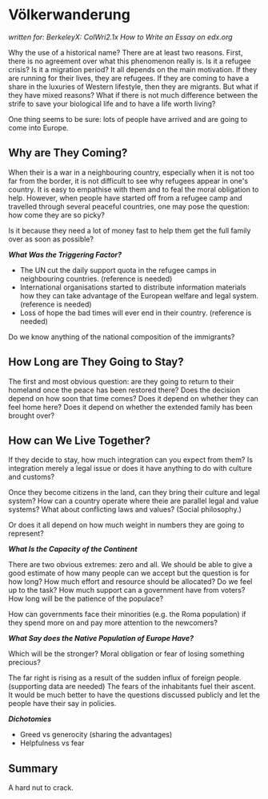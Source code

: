 Völkerwanderung
===============

_written for: BerkeleyX: ColWri2.1x How to Write an Essay on edx.org_

Why the use of a historical name? There are at least two reasons. First, there is no agreement over what this phenomenon really is. Is it a refugee crisis? Is it a migration period? It all depends on the main motivation. If they are running for their lives, they are refugees. If they are coming to have a share in the luxuries of Western lifestyle, then they are migrants. But what if they have mixed reasons? What if there is not much difference between the strife to save your biological life and to have a life worth living?

One thing seems to be sure: lots of people have arrived and are going to come into Europe.

Why are They Coming?
--------------------

When their is a war in a neighbouring country, especially when it is not too far from the border, it is not difficult to see why refugees appear in one's country. It is easy to empathise with them and to feal the moral obligation to help. However, when people have started off from a refugee camp and travelled through several peaceful countries, one may pose the question: how come they are so picky?

Is it because they need a lot of money fast to help them get the full family over as soon as possible?

***What Was the Triggering Factor?***

* The UN cut the daily support quota in the refugee camps in neighbouring countries. (reference is needed)
* International organisations started to distribute information materials how they can take advantage of the European welfare and legal system. (reference is needed)
* Loss of hope the bad times will ever end in their country. (reference is needed)

Do we know anything of the national composition of the immigrants?

How Long are They Going to Stay?
--------------------------------

The first and most obvious question: are they going to return to their homeland once the peace has been restored there? Does the decision depend on how soon that time comes? Does it depend on whether they can feel home here? Does it depend on whether the extended family has been brought over?

How can We Live Together?
-------------------------

If they decide to stay, how much integration can you expect from them? Is integration merely a legal issue or does it have anything to do with culture and customs?

Once they become citizens in the land, can they bring their culture and legal system? How can a country operate where theie are parallel legal and value systems? What about conflicting laws and values? (Social philosophy.)

Or does it all depend on how much weight in numbers they are going to represent?

***What Is the Capacity of the Continent***

There are two obvious extremes: zero and all. We should be able to give a good estimate of how many people can we accept but the question is for how long? How much effort and resource should be allocated? Do we feel up to the task? How much support can a government have from voters? How long will be the patience of the populace?

How can governments face their minorities (e.g. the Roma population) if they spend more on and pay more attention to the newcomers?

***What Say does the Native Population of Europe Have?***

Which will be the stronger? Moral obligation or fear of losing something precious?

The far right is rising as a result of the sudden influx of foreign people. (supporting data are needed) The fears of the inhabitants fuel their ascent. It would be much better to have the questions discussed publicly and let the people have their say in policies.

***Dichotomies***

+ Greed vs generocity (sharing the advantages)
+ Helpfulness vs fear

Summary
--------

A hard nut to crack.
